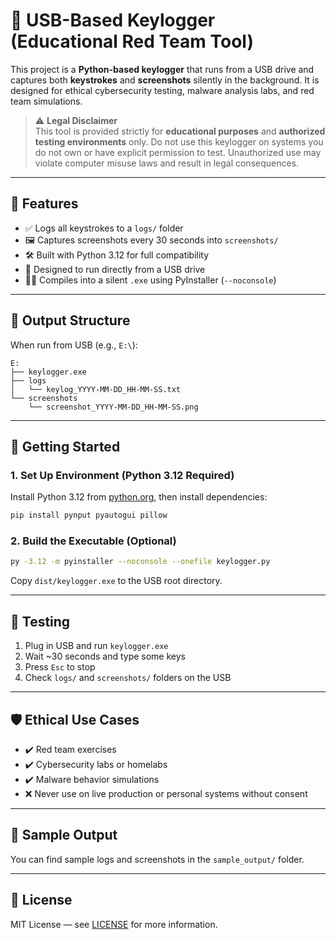 # 🔐 USB-Based Keylogger (Educational Red Team Tool)

This project is a **Python-based keylogger** that runs from a USB drive and captures both **keystrokes** and **screenshots** silently in the background. It is designed for ethical cybersecurity testing, malware analysis labs, and red team simulations.

> ⚠️ **Legal Disclaimer**  
> This tool is provided strictly for **educational purposes** and **authorized testing environments** only. Do not use this keylogger on systems you do not own or have explicit permission to test. Unauthorized use may violate computer misuse laws and result in legal consequences.

---

## 🧩 Features

- ✅ Logs all keystrokes to a `logs/` folder  
- 🖼️ Captures screenshots every 30 seconds into `screenshots/`  
- 🛠️ Built with Python 3.12 for full compatibility  
- 🧳 Designed to run directly from a USB drive  
- 🕵️‍♂️ Compiles into a silent `.exe` using PyInstaller (`--noconsole`)

---

## 📁 Output Structure

When run from USB (e.g., `E:\`):

```
E:
├── keylogger.exe
├── logs
│   └── keylog_YYYY-MM-DD_HH-MM-SS.txt
└── screenshots
    └── screenshot_YYYY-MM-DD_HH-MM-SS.png
```

---

## 🚀 Getting Started

### 1. Set Up Environment (Python 3.12 Required)

Install Python 3.12 from [python.org](https://www.python.org/downloads/), then install dependencies:

```bash
pip install pynput pyautogui pillow
```

### 2. Build the Executable (Optional)

```bash
py -3.12 -m pyinstaller --noconsole --onefile keylogger.py
```

Copy `dist/keylogger.exe` to the USB root directory.

---

## 🧪 Testing

1. Plug in USB and run `keylogger.exe`
2. Wait ~30 seconds and type some keys
3. Press `Esc` to stop
4. Check `logs/` and `screenshots/` folders on the USB

---

## 🛡️ Ethical Use Cases

- ✔️ Red team exercises  
- ✔️ Cybersecurity labs or homelabs  
- ✔️ Malware behavior simulations  
- ❌ Never use on live production or personal systems without consent

---

## 📸 Sample Output

You can find sample logs and screenshots in the `sample_output/` folder.

---

## 📄 License

MIT License — see [LICENSE](../../LICENSE) for more information.
